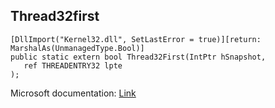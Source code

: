 ## Thread32first

```
[DllImport("Kernel32.dll", SetLastError = true)][return: MarshalAs(UnmanagedType.Bool)]
public static extern bool Thread32First(IntPtr hSnapshot,
   ref THREADENTRY32 lpte
);
```

Microsoft documentation: [Link](https://docs.microsoft.com/en-us/windows/win32/api/tlhelp32/nf-tlhelp32-thread32first)
